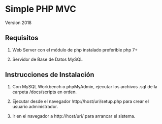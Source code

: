 # Simple PHP MVC

Version 2018

## Requisitos

1. Web Server con el módulo de php instalado preferible php 7+

2. Servidor de Base de Datos MySQL 

## Instrucciones de Instalación

1. Con MySQL Workbench o phpMyAdmin, ejecutar los archivos .sql de la carpeta /docs/scripts en orden.

2. Ejecutar desde el navegador http://host/uri/setup.php para crear el usuario administrador.

3. Ir en el navegador a http://host/uri/ para arrancar el sistema.
